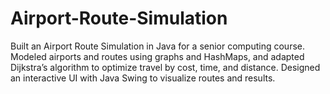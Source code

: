 # Airport-Route-Simulation
Built an Airport Route Simulation in Java for a senior computing course. Modeled airports and routes using graphs and HashMaps, and adapted Dijkstra’s algorithm to optimize travel by cost, time, and distance. Designed an interactive UI with Java Swing to visualize routes and results.
